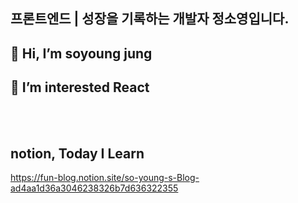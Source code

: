 ## 프론트엔드 | 성장을 기록하는 개발자 정소영입니다. 
## 👋 Hi, I’m soyoung jung 
## 👀 I’m interested React
<br>
<br>

## notion, Today I Learn<br>
https://fun-blog.notion.site/so-young-s-Blog-ad4aa1d36a3046238326b7d636322355
<br>
<br>

